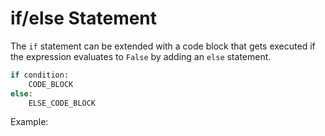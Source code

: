 # if/else Statement

The `if` statement can be extended with a code block that gets executed if the
expression evaluates to `False` by adding an `else` statement.

```python
if condition:
    CODE_BLOCK
else:
    ELSE_CODE_BLOCK
```

Example:

```{literalinclude} if_else.py
```

